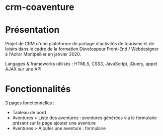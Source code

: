 # crm-coaventure

# Présentation

Projet de CRM d'une plateforme de partage d'activités de tourisme et de loisirs dans le cadre de la formation Développeur Front-End / Webdesigner à l'Adrar Montpellier en janvier 2020.

Langages & frameworks utilisés : HTML5, CSS3, JavaScript, jQuery, appel AJAX sur une API


# Fonctionnalités

3 pages fonctionnelles :
  - Tableau de bord
  - Aventures > Liste des aventures : aventures générées via le formulaire présent sur la page ajouter une aventure
  - Aventures > Ajouter une aventure : formulaire
